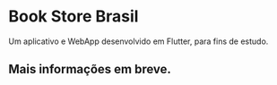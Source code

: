 # Book Store Brasil

Um aplicativo e WebApp desenvolvido em Flutter, para fins de estudo.

## Mais informações em breve.